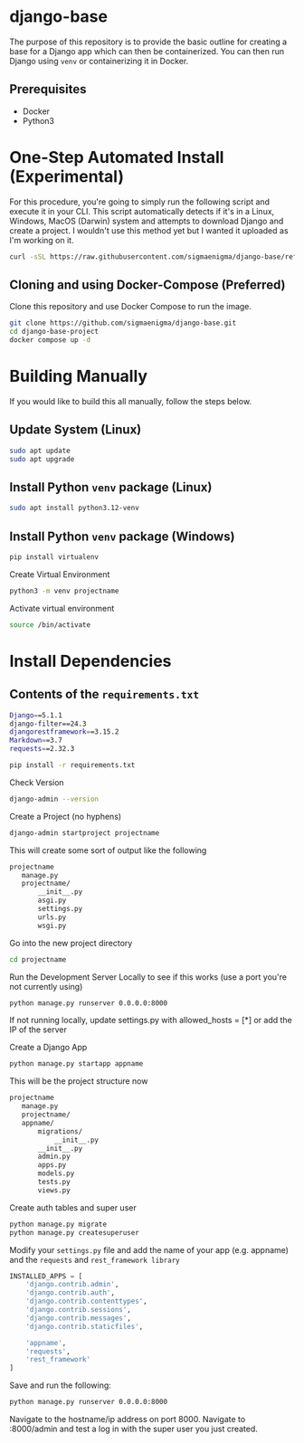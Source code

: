 # django-base
The purpose of this repository is to provide the basic outline for creating a base for a Django app which can then be containerized. You can then run Django using `venv` or containerizing it in Docker.

## Prerequisites
- Docker
- Python3

# One-Step Automated Install (Experimental)
For this procedure, you're going to simply run the following script and execute it in your CLI. This script automatically detects if it's in a Linux, Windows, MacOS (Darwin) system and attempts to download Django and create a project. I wouldn't use this method yet but I wanted it uploaded as I'm working on it.
```bash
curl -sSL https://raw.githubusercontent.com/sigmaenigma/django-base/refs/heads/main/install_django.py | python3
```

## Cloning and using Docker-Compose (Preferred)
Clone this repository and use Docker Compose to run the image.
```bash
git clone https://github.com/sigmaenigma/django-base.git
cd django-base-project
docker compose up -d
```

# Building Manually
If you would like to build this all manually, follow the steps below.

## Update System (Linux)
```bash
sudo apt update
sudo apt upgrade
```

## Install Python `venv` package (Linux)
```bash
sudo apt install python3.12-venv
```

## Install Python `venv` package (Windows)
```powershell
pip install virtualenv
```

Create Virtual Environment
```bash
python3 -m venv projectname
```

Activate virtual environment
```bash
source /bin/activate
```

# Install Dependencies
## Contents of the `requirements.txt`
```sh
Django==5.1.1
django-filter==24.3
djangorestframework==3.15.2
Markdown==3.7
requests==2.32.3
```

```bash
pip install -r requirements.txt 
```

Check Version
```bash
django-admin --version
```

Create a Project (no hyphens)
```bash
django-admin startproject projectname
```

This will create some sort of output like the following
```bash
projectname  
   manage.py  
   projectname/  
       __init__.py  
       asgi.py  
       settings.py  
       urls.py  
       wsgi.py
```

Go into the new project directory
```bash
cd projectname
```

Run the Development Server Locally to see if this works (use a port you're not currently using)
```bash
python manage.py runserver 0.0.0.0:8000
```

If not running locally, update settings.py with allowed_hosts = [*] or add the IP of the server

Create a Django App
```bash
python manage.py startapp appname
```

This will be the project structure now
```bash
projectname  
   manage.py
   projectname/  
   appname/
       migrations/  
           __init__.py  
       __init__.py  
       admin.py  
       apps.py  
       models.py  
       tests.py  
       views.py
```
Create auth tables and super user
```bash
python manage.py migrate
python manage.py createsuperuser
```

Modify your `settings.py` file and add the name of your app (e.g. appname) and the `requests` and `rest_framework library`
```python
INSTALLED_APPS = [
    'django.contrib.admin',
    'django.contrib.auth',
    'django.contrib.contenttypes',
    'django.contrib.sessions',
    'django.contrib.messages',
    'django.contrib.staticfiles',

    'appname',
    'requests',
    'rest_framework'
]
```

Save and run the following:
```bash
python manage.py runserver 0.0.0.0:8000
```

Navigate to the hostname/ip address on port 8000. Navigate to <host-ip>:8000/admin and test a log in with the super user you just created.
